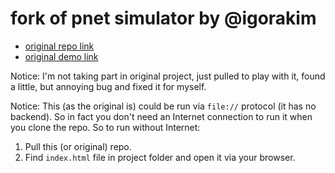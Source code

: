 # fork of pnet simulator by @igorakim

- [original repo link](https://github.com/igorakim/pnet-simulator)
- [original demo link](http://petri.hp102.ru)

Notice: I'm not taking part in original project, just pulled to play with it, found a little, but annoying bug and fixed it for myself.

Notice: This (as the original is) could be run via `file://` protocol (it has no backend). So in fact you don't need an Internet connection to run it when you clone the repo. So to run without Internet:
 1. Pull this (or original) repo.
 2. Find `index.html` file in project folder and open it via your browser.
